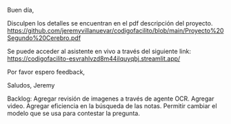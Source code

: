 Buen día,

Disculpen los detalles se encuentran en el pdf descripción del proyecto.
https://github.com/jeremyvillanuevar/codigofacilito/blob/main/Proyecto%20Segundo%20Cerebro.pdf

Se puede acceder al asistente en vivo a través del siguiente link:
https://codigofacilito-esvrahlvzd8m44ilquyqbj.streamlit.app/

Por favor espero feedback,

Saludos,
Jeremy

Backlog:
Agregar revisión de imagenes a través de agente OCR.
Agregar video.
Agregar eficiencia en la búsqueda de las notas.
Permitir cambiar el modelo que se usa para contestar la pregunta.
